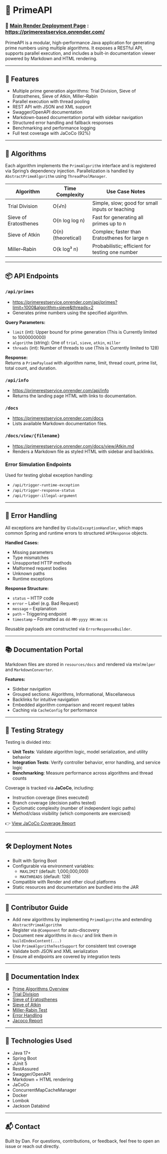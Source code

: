 # 🧮 PrimeAPI

### 🔗 [Main Render Deployment Page](https://primerestservice.onrender.com/) : https://primerestservice.onrender.com/

PrimeAPI is a modular, high-performance Java application for generating prime numbers using multiple algorithms. It exposes a RESTful API, supports parallel execution, and includes a built-in documentation viewer powered by Markdown and HTML rendering.

---

## 🚀 Features

- Multiple prime generation algorithms: Trial Division, Sieve of Eratosthenes, Sieve of Atkin, Miller–Rabin
- Parallel execution with thread pooling
- REST API with JSON and XML support
- Swagger/OpenAPI documentation
- Markdown-based documentation portal with sidebar navigation
- Structured error handling and fallback responses
- Benchmarking and performance logging
- Full test coverage with JaCoCo (92%)

---

## 🧠 Algorithms

Each algorithm implements the `PrimeAlgorithm` interface and is registered via Spring’s dependency injection. Parallelization is handled by `AbstractPrimeAlgorithm` using `ThreadPoolManager`.

| Algorithm              | Time Complexity        | Use Case Notes                                      |
|------------------------|------------------------|-----------------------------------------------------|
| Trial Division         | O(√n)                  | Simple, slow; good for small inputs or teaching     |
| Sieve of Eratosthenes  | O(n log log n)         | Fast for generating all primes up to n              |
| Sieve of Atkin         | O(n) (theoretical)     | Complex; faster than Eratosthenes for large n       |
| Miller–Rabin           | O(k log³ n)            | Probabilistic; efficient for testing one number     |

---

## 📦 API Endpoints

### `/api/primes`
- https://primerestservice.onrender.com/api/primes?limit=1000&algorithm=sieve&threads=2
- Generates prime numbers using the specified algorithm.

**Query Parameters:**
- `limit` (int): Upper bound for prime generation (This is Currently limited to 1000000000)
- `algorithm` (string): One of `trial`, `sieve`, `atkin`, `miller`
- `threads` (int): Number of threads to use (This is Currently limited to 128)

**Response:**  
Returns a `PrimePayload` with algorithm name, limit, thread count, prime list, total count, and duration.

### `/api/info`
- https://primerestservice.onrender.com/api/info
- Returns the landing page HTML with links to documentation.

### `/docs`
- https://primerestservice.onrender.com/docs
- Lists available Markdown documentation files.

### `/docs/view/{filename}`
- https://primerestservice.onrender.com/docs/view/Atkin.md
- Renders a Markdown file as styled HTML with sidebar and backlinks.

### Error Simulation Endpoints
Used for testing global exception handling:
- `/api/trigger-runtime-exception`
- `/api/trigger-response-status`
- `/api/trigger-illegal-argument`

---

## 🧰 Error Handling

All exceptions are handled by `GlobalExceptionHandler`, which maps common Spring and runtime errors to structured `APIResponse` objects.

**Handled Cases:**
- Missing parameters
- Type mismatches
- Unsupported HTTP methods
- Malformed request bodies
- Unknown paths
- Runtime exceptions

**Response Structure:**
- `status` – HTTP code
- `error` – Label (e.g. Bad Request)
- `message` – Explanation
- `path` – Triggering endpoint
- `timestamp` – Formatted as `dd-MM-yyyy HH:mm:ss`

Reusable payloads are constructed via `ErrorResponseBuilder`.

---

## 📚 Documentation Portal


Markdown files are stored in `resources/docs` and rendered via `HtmlHelper` and `MarkdownConverter`.

**Features:**
- Sidebar navigation
- Grouped sections: Algorithms, Informational, Miscellaneous
- Backlinks for intuitive navigation
- Embedded algorithm comparison and recent request tables
- Caching via `CacheConfig` for performance

---

## 🧪 Testing Strategy

Testing is divided into:

- **Unit Tests**: Validate algorithm logic, model serialization, and utility behavior
- **Integration Tests**: Verify controller behavior, error handling, and service logic
- **Benchmarking**: Measure performance across algorithms and thread counts

Coverage is tracked via **JaCoCo**, including:
- Instruction coverage (lines executed)
- Branch coverage (decision paths tested)
- Cyclomatic complexity (number of independent logic paths)
- Method/class visibility (which components are exercised)


👉 [View JaCoCo Coverage Report](https://primerestservice.onrender.com/jacoco/index.html)


---

## 🛠 Deployment Notes

- Built with Spring Boot
- Configurable via environment variables:
  - `MAXLIMIT` (default: 1,000,000,000)
  - `MAXTHREADS` (default: 128)
- Compatible with Render and other cloud platforms
- Static resources and documentation are bundled into the JAR

---

## 👥 Contributor Guide

- Add new algorithms by implementing `PrimeAlgorithm` and extending `AbstractPrimeAlgorithm`
- Register via `@Component` for auto-discovery
- Document new algorithms in `docs/` and link them in `buildIndexContent(...)`
- Use `PrimeAlgorithmTestSupport` for consistent test coverage
- Validate both JSON and XML serialization
- Ensure all endpoints are covered by integration tests

---

## 📄 Documentation Index

- [Prime Algorithms Overview](/docs/view/Prime-Algorithms.md)
- [Trial Division](/docs/view/Trial.md)
- [Sieve of Eratosthenes](/docs/view/Sieve.md)
- [Sieve of Atkin](/docs/view/Atkin.md)
- [Miller-Rabin Test](/docs/view/Miller.md)
- [Error Handling](/docs/view/Error-Handling.md)
- [Jacoco Report](https://primerestservice.onrender.com/jacoco/index.html)

---

## 🧩 Technologies Used

- Java 17+
- Spring Boot
- JUnit 5
- RestAssured
- Swagger/OpenAPI
- Markdown + HTML rendering
- JaCoCo
- ConcurrentMapCacheManager
- Docker
- Lombok
- Jackson Databind

---

## 📬 Contact

Built by Dan. For questions, contributions, or feedback, feel free to open an issue or reach out directly.
